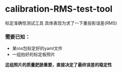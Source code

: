 # calibration-RMS-test-tool
标定准确性测试工具
具体表现为求了一下重投影误差(RMS)
### 需要已知：
- 某ros包标定好的yaml文件
- 一组拍好的标定板照片

**这组照片的质量肥肠重要，直接决定了最终误差的稳定性**
